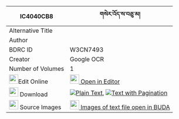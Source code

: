 |IC4040CB8|གསེར་འོད་ས་བཅུ་མ། 
| --- | --- 
|Alternative Title |
|Author | 
|BDRC ID | W3CN7493
|Creator | Google OCR
|Number of Volumes| 1
|<img width="25" src="https://img.icons8.com/color/25/000000/edit-property.png">Edit Online| [<img width="25" src="https://avatars.githubusercontent.com/u/45091458?s=200&v=4"> Open in Editor](http://editor.openpecha.org/IC4040CB8)
|<img width="25" src="https://img.icons8.com/fluent/48/000000/download-2.png"/>  Download | [![](https://img.icons8.com/color/20/000000/txt.png)Plain Text](https://github.com/Openpecha/IC4040CB8/releases/download/v1/sero_sachu_ma_plain_IC4040CB8.zip), [![](https://img.icons8.com/color/20/000000/txt.png)Text with Pagination](https://github.com/Openpecha/IC4040CB8/releases/download/v1/sero_sachu_ma_pages_IC4040CB8.zip)
|<img width="25" src="https://img.icons8.com/plasticine/100/000000/pictures-folder.png"/>  Source Images | [<img width="25" src="https://library.bdrc.io/icons/BUDA-small.svg"> Images of text file open in BUDA](https://library.bdrc.io/show/bdr:W3CN7493)